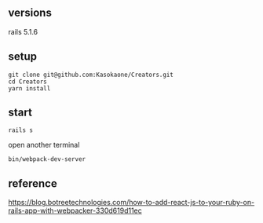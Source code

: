 ## versions

rails 5.1.6

## setup

```
git clone git@github.com:Kasokaone/Creators.git
cd Creators
yarn install
```

## start

```
rails s
```

open another terminal

```
bin/webpack-dev-server
```

## reference

https://blog.botreetechnologies.com/how-to-add-react-js-to-your-ruby-on-rails-app-with-webpacker-330d619d11ec

